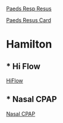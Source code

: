 [Paeds Resp Resus](https://drive.google.com/open?id=16r1dE5zjmYA-N0z2F5SsrjxmvXEDGKZu)

[Paeds Resus Card](https://www.aci.health.nsw.gov.au/__data/assets/pdf_file/0010/495757/Emergency-Resuscitation-Cue-Lanyard-Card.pdf)

# Hamilton

## * Hi Flow
[HiFlow](https://youtu.be/UkrFbRb0bfY)

## * Nasal CPAP
[Nasal CPAP](https://youtu.be/JeXSA6AnLqQ)

